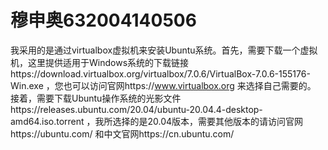 # 穆申奥632004140506
我采用的是通过virtualbox虚拟机来安装Ubuntu系统。首先，需要下载一个虚拟机，这里提供适用于Windows系统的下载链接https://download.virtualbox.org/virtualbox/7.0.6/VirtualBox-7.0.6-155176-Win.exe ，您也可以访问官网https://www.virtualbox.org 来选择自己需要的。
接着，需要下载Ubuntu操作系统的光影文件https://releases.ubuntu.com/20.04/ubuntu-20.04.4-desktop-amd64.iso.torrent ，我所选择的是20.04版本，需要其他版本的请访问官网https://ubuntu.com/ 和中文官网https://cn.ubuntu.com/
